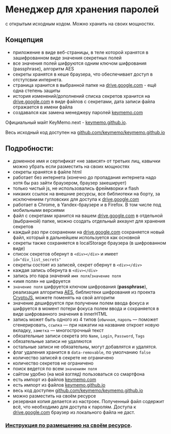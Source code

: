 # Менеджер для хранения паролей
с открытым исходным кодом. Можно хранить на своих мощностях.

## Концепция
- приложение в виде веб-страницы, в теле которой хранятся в зашифрованном виде значения секретных полей
- все значения полей  шифруются одним ключом шифрования (passphrase), алгоритм AES
- секреты хранятся в кеше браузера, что обеспечивает доступ в отстутсвии интернета.
- страница хранится в выбранной папке на [drive.google.com][drive_google_com] - ещё одна степень защиты
- история изменений/дополнений списка секретов хранится на [drive.google.com][drive_google_com] в виде файлов с секретами, дата записи файла отражается в имени файла
- создавался как замена менеджеру паролей [keymemo.com][caйт_keymemo.com]

Официальный майт KeyMemo.next - [keymemo.github.io][caйт_keymemo.github.io].

Весь исходный код доступен на [github.com/keymemo/keymemo.github.io][исходный_код_keymemo.github.io]



## Подробности:
- доменное имя и сертификат «не зависят» от третьих лиц, кавычки можно убрать если разместить на своих мощностях
- секреты хранятся в файле html
- работает без интернета (конечно до пропадания интернета надо хотя бы раз зайти браузером, браузер закеширует)
- только чистый js, не использовались фреймворки и flash
- никаких ссылок на внешние ресурсы, все библиотеки на борту, за исключением гугловских для доступа к [drive.google.com][drive_google_com]
- работает в Chrome, в Yandex-браузере и в Firefox. В том числе под мобильными версиями
- файл с секретами хранится на вашем [drive.google.com][drive_google_com] в отдельной (выбранной) папке, можно создать отдельный аккаунт для хранения секретов
- каждый раз при сохранении на [drive.google.com][drive_google_com] сохраняется новый файл, который в дальнейшем используется как основной
- секреты также сохраняется в localStorage браузера (в шифрованном виде)
- список секретов обернут в `<div></div>` и имеет `id="div_list_secrets"`
- секреты состоят из записей, секрет обернут в `<div></div>`
- каждая запись обернута в `<div></div>`
- запись это пара значений `имя поля`/`значение поля`
- «имя поля» не шифруется
- `значение поля` шифруется ключом шифрования (**passphrase**), реализация алгоритма [AES][CryptoJS_aes], библиотеки шифрования из проекта [CryptoJS][CryptoJS], можете поменять на свой алгоритм
- значение дешифруется при получении полем ввода фокуса и шифруется в момент потери фокуса полем ввода и сохраняется в виде шифрованного значения в innerHTML
- запись может быть одного из 4 типов (`обычная`, `пароль` — поможет сгенерировать, `ссылка` — при нажатии на название откроет новую вкладку, `заметка` — многострочный текст
- обязательные записи секрета это `Name`, `Login`, `Password`, `Tags`
- обязательные записи не удаляются
- остальные записи не обязательны, могут добавлятся и удалятся.
- флаг удаления хранится в `data-removable`, по умолчанию `false`
- количество записей в секрете не ограничено
- количество секретов не ограничено
- поиск ведется по всем `значениям поля`
- сайтом удобно (на мой взгляд) пользоваться со смартфона
- есть импорт из файлов [keymemo.com](https://keymemo.com)
- есть импорт из файлов [keymemo.github.io][caйт_keymemo.github.io]
- весь код доступен [github.com/keymemo/keymemo.github.io][исходный_код_keymemo.github.io]
- можно разместить на своём ресурсе
- резервная копия делается из настроек. Полученный файл содержит всё, что необходимо для доступа к паролям. Доступа к [drive.google.com][drive_google_com] браузер из локального файла не даст.

### [Инструкция по размещению на своём ресурсе](place_on_your_site.md).


[caйт_keymemo.github.io]:https://keymemo.github.io/
[caйт_keymemo.com]:https://keymemo.com/
[исходный_код_keymemo.github.io]:https://github.com/keymemo/keymemo.github.io/
[drive_google_com]:https://drive.google.com
[CryptoJS]:https://code.google.com/archive/p/crypto-js/
[CryptoJS_aes]:https://github.com/jakubzapletal/crypto-js/blob/master/README.md#aes
